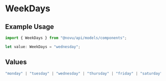 # WeekDays

## Example Usage

```typescript
import { WeekDays } from "@novu/api/models/components";

let value: WeekDays = "wednesday";
```

## Values

```typescript
"monday" | "tuesday" | "wednesday" | "thursday" | "friday" | "saturday" | "sunday"
```